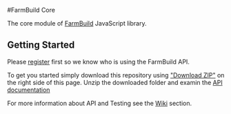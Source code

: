 #FarmBuild Core

The core module of
<a href="https://github.com/FarmBuild" target="_blank">FarmBuild</a>
JavaScript library.

## Getting Started
Please <a href="https://farmbuild-user.agriculture.vic.gov.au">register</a> first so we know who is using the FarmBuild API.

To get you started simply download this repository using <a href="https://github.com/FarmBuild/farmbuild-farmdata/archive/master.zip" target="_blank">"Download ZIP"</a> on the right side of this page.
Unzip the downloaded folder and examin the <a href="https://rawgit.com/FarmBuild/farmbuild-core/master/docs/farmbuild-core/1.0.36/index.html" target="_blank">API documentation</a>

For more information about API and Testing see the [Wiki](https://github.com/SpatialVision/farm-build-core/wiki) section.
